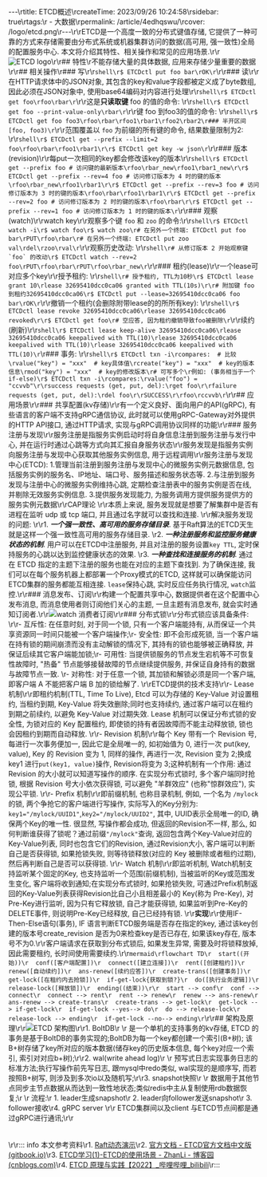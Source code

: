 ---\rtitle: ETCD概述\rcreateTime: 2023/09/26 10:24:58\rsidebar: true\rtags:\r  - 大数据\rpermalink: /article/4edhqswu/\rcover: /logo/etcd.png\r---\r\rETCD是一个高度一致的分布式键值存储, 它提供了一种可靠的方式来存储需要由分布式系统或机器集群访问的数据(高可用, 强一致性)​全局的配置服务中心. 本文将介绍其特性、相关操作和常见的应用场景.\r<!-- more -->\r![ETCD logo](/logo/etcd.png)\r\r## 特性\r不能存储大量的具体数据, 应用来存储少量重要的数据\r\r## 相关操作\r### 写\r\r```shell\r$ ETCDctl put foo bar\rOK\r```\r\r### 读\r\r​在HTTP请求体中的JSON对象, 其包含的key和value字段都被定义成了byte数组, 因此必须在JSON对象中, 使用base64编码对内容进行处理\r\r```shell\r$ ETCDctl get foo\rfoo\rbar\r```\r\r这是**只读取键** foo 的值的命令: \r\r```shell\r$ ETCDctl get foo --print-value-only\rbar\r```\r\r键 foo 到foo3的值的命令: \r\r```shell\r$ ETCDctl get foo foo3\rfoo\rbar\rfoo1\rbar1\rfoo2\rbar2\r### 半开区间 [foo, foo3)\r```\r\r范围覆盖以 `foo` 为前缀的所有键的命令, 结果数量限制为2: \r\r```shell\r$ ETCDctl get --prefix --limit=2 foo\rfoo\rbar\rfoo1\rbar1\r\r$ ETCDctl get key -w json\r```\r\r### 版本(revision)\r\r每put一次相同的key都会修改该key的版本\r\r```shell\r$ ETCDctl get --prefix foo # 访问键的最新版本\rfoo\rbar_new\rfoo1\rbar1_new\r\r$ ETCDctl get --prefix --rev=4 foo # 访问修订版本为 4 时的键的版本\rfoo\rbar_new\rfoo1\rbar1\r\r$ ETCDctl get --prefix --rev=3 foo # 访问修订版本为 3 时的键的版本\rfoo\rbar\rfoo1\rbar1\r\r$ ETCDctl get --prefix --rev=2 foo # 访问修订版本为 2 时的键的版本\rfoo\rbar\r\r$ ETCDctl get --prefix --rev=1 foo # 访问修订版本为 1 时的键的版本\r```\r\r### 观察(watch)\r\rwatch key\r\r观察多个键 `foo` 和 `zoo` 的命令:\r\r```shell\r$ ETCDctl watch -i\r$ watch foo\r$ watch zoo\r# 在另外一个终端: ETCDctl put foo bar\rPUT\rfoo\rbar\r# 在另外一个终端: ETCDctl put zoo val\rdel\rzoo\rval\r```\r\r观察历史改动: \r\r```shell\r# 从修订版本 2 开始观察键 `foo` 的改动\r$ ETCDctl watch --rev=2 foo\rPUT\rfoo\rbar\rPUT\rfoo\rbar_new\r```\r\r### 租约(lease)\r\r一个lease可对应多个key\r\r授予租约: \r\r```shell\r# 授予租约, TTL为10秒\r$ ETCDctl lease grant 10\rlease 32695410dcc0ca06 granted with TTL(10s)\r\r# 附加键 foo 到租约32695410dcc0ca06\r$ ETCDctl put --lease=32695410dcc0ca06 foo bar\rOK\r```\r\r撤销一个租约(会删除附带lease的的所所有key): \r\r```shell\r$ ETCDctl lease revoke 32695410dcc0ca06\rlease 32695410dcc0ca06 revoked\r\r$ ETCDctl get foo\r# 空应答, 因为租约撤销导致foo被删除\r```\r\r续约(刷新)\r\r```shell\r$ ETCDctl lease keep-alive 32695410dcc0ca06\rlease 32695410dcc0ca06 keepalived with TTL(10)\rlease 32695410dcc0ca06 keepalived with TTL(10)\rlease 32695410dcc0ca06 keepalived with TTL(10)\r```\r### 事务: \r\r```shell\r$ ETCDctl txn -i\rcompares:  # 比较\rvalue("key") = "xxx"  # key具体值\rcreate("key") = "xxx"  # key的版本信息\rmod("key") = "xxx"  # key的修改版本\r# 可写多个\r例如: (事务相当于一个if-else)\r$ ETCDctl txn -i\rcompares:\rvalue("foo") = "ccvvb"\r\rsuccess requests (get, put, del):\rget foo\r\rfailure requests (get, put, del):\rdel foo\r\rSUCCESS\r\rfoo\rccvvb\r```\r\r## 应用场景\r\r### 共享配置(kv存储)\r\r​有一个定义良好、面向用户的API(gRPC), 有些语言的客户端不支持gRPC通信协议, 此时就可以使用gRPC-Gateway对外提供的HTTP API接口, 通过HTTP请求, 实现与gRPC调用协议同样的功能\r\r### 服务注册与发现\r\r​服务注册是指服务实例启动时将自身信息注册到服务注册与发行中心, 并在运行时通过心跳等方式向其汇报自身服务状态\r\r​服务发现是指服务实例向服务注册与发现中心获取其他服务实例信息, 用于远程调用\r\r​服务注册与发现中心(ETCD): 1.管理当前注册到服务注册与发现中心的微服务实例元数据信息, 包括服务实例的服务名、IP地址、端口号、服务描述和服务状态等.  2.与注册到服务发现与注册中心的微服务实例维持心跳, 定期检查注册表中的服务实例是否在线, 并剔除无效服务实例信息. 3.提供服务发现能力, 为服务调用方提供服务提供方的服务实例元数据\r\r​CAP理论 \r\r​本质上来说, 服务发现就是想要了解集群中是否有进程在监听 udp 或 tcp 端口, 并且通过名字就可以查找和连接. \r\r​解决服务发现的问题: \r\r1. ***一个强一致性、高可用的服务存储目录***. 基于Raft算法的ETCD天生就是这样一个强一致性高可用的服务存储目录. \r2. ***一种注册服务和监控服务健康状态的机制***. 用户可以在ETCD中注册服务, 并且对注册的服务设置`key TTL`, 定时保持服务的心跳以达到监控健康状态的效果. \r3. ***一种查找和连接服务的机制***. 通过在 ETCD 指定的主题下注册的服务也能在对应的主题下查找到. 为了确保连接, 我们可以在每个服务机器上都部署一个Proxy模式的ETCD, 这样就可以确保能访问ETCD集群的服务都能互相连接. `lease`保持心跳, 实时反应任务执行情况, `watch`监控.\r\r### 消息发布、订阅\r\r​构建一个配置共享中心, 数据提供者在这个配置中心发布消息, 而消息使用者则订阅他们关心的主题, 一旦主题有消息发布, 就会实时通知订阅者.\r\r![​watch 消费者订阅](/screen_shot/etcd-watch-customer-subscribe.png)\r\r### 分布式锁\r\r分布式锁应该具备条件: \r\r- 互斥性: 在任意时刻, 对于同一个锁, 只有一个客户端能持有, 从而保证一个共享资源同一时间只能被一个客户端操作;\r- 安全性: 即不会形成死锁, 当一个客户端在持有锁的期间崩溃而没有主动解锁的情况下, 其持有的锁也能够被正确释放, 并保证后续其它客户端能加锁;\r- 可用性: 当提供锁服务的节点发生宕机等不可恢复性故障时, "热备" 节点能够接替故障的节点继续提供服务, 并保证自身持有的数据与故障节点一致. \r- 对称性: 对于任意一个锁, 其加锁和解锁必须是同一个客户端, 即客户端 A 不能把客户端 B 加的锁给解了. \r\rETCD提供的技术支持\r\r- Lease 机制\r\r即租约机制(TTL, Time To Live), Etcd 可以为存储的 Key-Value 对设置租约, 当租约到期, Key-Value 将失效删除;同时也支持续约, 通过客户端可以在租约到期之前续约, 以避免 Key-Value 对过期失效. Lease 机制可以保证分布式锁的安全性, 为锁对应的 Key 配置租约, 即使锁的持有者因故障而不能主动释放锁, 锁也会因租约到期而自动释放. \r\r- Revision 机制\r\r每个 Key 带有一个 Revision 号, 每进行一次事务便加一, 因此它是全局唯一的, 如初始值为 0, 进行一次 put(key, value), Key 的 Revision 变为 1, 同样的操作, 再进行一次, Revision 变为 2;换成 key1 进行`put(key1, value)`操作, Revision将变为 3;这种机制有一个作用: 通过 Revision 的大小就可以知道写操作的顺序. 在实现分布式锁时, 多个客户端同时抢锁, 根据 Revision 号大小依次获得锁, 可以避免 "羊群效应" (也称"惊群效应"), 实现公平锁. \r\r- Prefix 机制\r\r即前缀机制, 也称目录机制, 例如, 一个名为 `/mylock` 的锁, 两个争抢它的客户端进行写操作, 实际写入的Key分别为: `key1="/mylock/UUID1"`,`key2="/mylock/UUID2"`, 其中, UUID表示全局唯一的ID, 确保两个Key的唯一性. 很显然, 写操作都会成功, 但返回的Revision不一样, 那么, 如何判断谁获得了锁呢？通过前缀`"/mylock"`查询, 返回包含两个Key-Value对应的Key-Value列表, 同时也包含它们的Revision, 通过Revision大小, 客户端可以判断自己是否获得锁, 如果抢锁失败, 则等待锁释放(对应的 Key 被删除或者租约过期), 然后再判断自己是否可以获得锁. \r\r- Watch 机制\r\r即监听机制, Watch机制支持监听某个固定的Key, 也支持监听一个范围(前缀机制), 当被监听的Key或范围发生变化, 客户端将收到通知;在实现分布式锁时, 如果抢锁失败, 可通过Prefix机制返回的Key-Value列表获得Revision比自己小且相差最小的 Key(称为 Pre-Key), 对Pre-Key进行监听, 因为只有它释放锁, 自己才能获得锁, 如果监听到Pre-Key的DELETE事件, 则说明Pre-Key已经释放, 自己已经持有锁. \r\r**实现**\r\r​使用IF-Then-Else语句(事务), IF 语言判断ETCD服务端是否存在指定的key, 通过该key创建的版本号create_revision 是否为0来检查key是否已存在, 如果该key存在, 版本号不为0.\r\r​客户端请求在获取到分布式锁后, 如果发生异常, 需要及时将锁释放掉, 因此需要租约, 长时间使用需要续约.\r\r```mermaid\rflowchart TD\r  start((开始))\r  conf([客户端配置])\r  connect([建立连接])\r  rent([创建租约])\r  renew([自动续约])\r  ans-renew([续约应答])\r  create-trans([创建事务])\r  get-lock([在租约内去抢锁])\r  if-get-lock{获取到锁?}\r  do([执行业务逻辑])\r  release-lock([释放锁])\r  ending((结束))\r\r  start --> conf\r  conf --> connect\r  connect --> rent\r  rent --> renew\r  renew --> ans-renew\r  ans-renew --> create-trans\r  create-trans --> get-lock\r  get-lock --> if-get-lock\r  if-get-lock --yes--> do\r  do --> release-lock\r  release-lock --> ending\r  if-get-lock --no--> ending\r```\r\r## 架构及原理\r\r![ETCD 架构图](/screen_shot/etcd-struct.png)\r\r1. ​BoltDB\r   \r   是一个单机的支持事务的kv存储, ETCD 的事务是基于​BoltDB的事务实现的; ​BoltDB为每一个key都创建一个索引(B+树); 该B+树存储了key所对应的版本数据(储存key的历史版本信息, 每个key对应一个索引, 索引对对应b+树);\r\r2. ​wal(write ahead log)\r   \r   预写式日志实现事务日志的标准方法;执行写操作前先写日志, 跟mysql中redo类似, wal实现的是顺序写, 而若按照B+树写, 则涉及到多次io以及随机写;\r\r3. snapshot快照\r   \r   数据用于其他节点同步主节点数据从而达到一致性地状态;类似redis中主从复制使用rdb数据恢复;\r  \r    流程:\r    1. leader生成snapshot\r    2. leader向follower发送snapshot\r    3. follower接收\r4. gRPC server \r\r    ETCD集群间以及client 与ETCD节点间都是通过gRPC进行通讯;\r\r<br /><br /><br />\r\r::: info 本文参考资料\r1. [Raft动态演示](http://thesecretlivesofdata.com/raft/#replication)\r2. [官方文档 - ETCD官方文档中文版 (gitbook.io)](https://doczhcn.gitbook.io/ETCD/index)\r3. [ETCD学习(1)-ETCD的使用场景 - ZhanLi - 博客园 (cnblogs.com)](https://www.cnblogs.com/ricklz/p/15033193.html#服务注册与发现)\r4. [ETCD 原理与实践【2022】_哔哩哔哩_bilibili](https://www.bilibili.com/video/BV1344y1n77t?p=6)\r:::